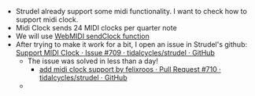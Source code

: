 - Strudel already support some midi functionality. I want to check how to support midi clock.
- Midi Clock sends 24 MIDI clocks per quarter note
- We will use [WebMIDI sendClock function](https://webmidijs.org/api/classes/Output/#sendClock)
- After trying to make it work for a bit, I open an issue in Strudel's github: [Support MIDI Clock · Issue #709 · tidalcycles/strudel · GitHub](https://github.com/tidalcycles/strudel/issues/709)
	- The issue was solved in less than a day!
		- [add midi clock support by felixroos · Pull Request #710 · tidalcycles/strudel · GitHub](https://github.com/tidalcycles/strudel/pull/710)
	-